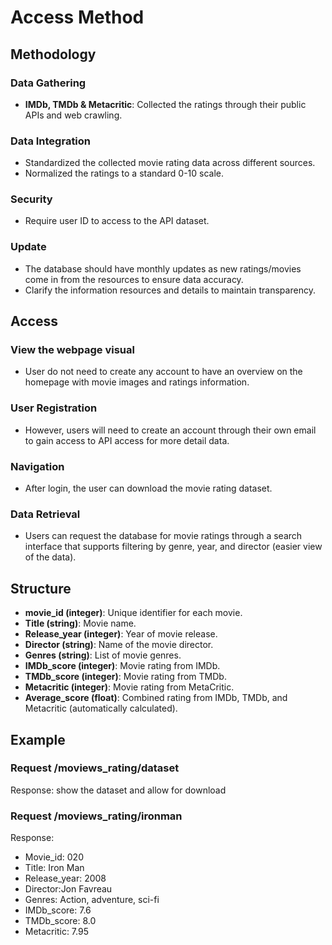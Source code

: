 # Access Method

## Methodology

### Data Gathering
- **IMDb, TMDb & Metacritic**: Collected the ratings through their public APIs and web crawling.

### Data Integration
- Standardized the collected movie rating data across different sources.
- Normalized the ratings to a standard 0-10 scale.

### Security
- Require user ID to access to the API dataset.

### Update
- The database should have monthly updates as new ratings/movies come in from the resources to ensure data accuracy.
- Clarify the information resources and details to maintain transparency.

## Access

### View the webpage visual
- User do not need to create any account to have an overview on the homepage with movie images and ratings information.

### User Registration
- However, users will need to create an account through their own email to gain access to API access for more detail data.

### Navigation
- After login, the user can download the movie rating dataset.

### Data Retrieval
- Users can request the database for movie ratings through a search interface that supports filtering by genre, year, and director (easier view of the data).

## Structure

- **movie_id (integer)**: Unique identifier for each movie.
- **Title (string)**: Movie name.
- **Release_year (integer)**: Year of movie release.
- **Director (string)**: Name of the movie director.
- **Genres (string)**: List of movie genres.
- **IMDb_score (integer)**: Movie rating from IMDb.
- **TMDb_score (integer)**: Movie rating from TMDb.
- **Metacritic (integer)**: Movie rating from MetaCritic.
- **Average_score (float)**: Combined rating from IMDb, TMDb, and Metacritic (automatically calculated).
  

## Example

### Request <api>/moviews_rating/dataset
Response: show the dataset and allow for download

### Request <api>/moviews_rating/ironman
Response:
- Movie_id: 020
- Title: Iron Man
- Release_year: 2008
- Director:Jon Favreau
- Genres: Action, adventure, sci-fi
- IMDb_score: 7.6
- TMDb_score: 8.0
- Metacritic: 7.95

